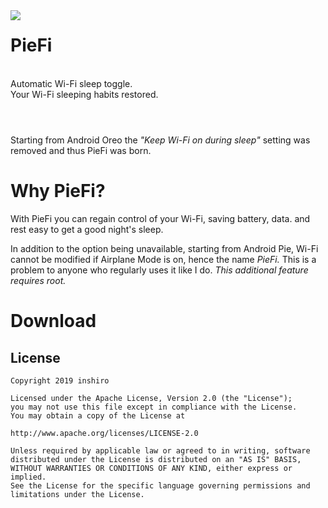
<img align="left" src="https://i.postimg.cc/7Y6xjw79/ic-launcher-round.png">
<div style="text-align: left"><b><h1>PieFi</h1></b><br>Automatic Wi-Fi sleep toggle.<br>Your Wi-Fi sleeping habits restored.<br><br></div>

#
<div style="text-align: left">Starting from Android Oreo the <i>"Keep Wi-Fi on during sleep"</i> setting was removed and thus PieFi was born.</div>

# Why PieFi?

With PieFi you can regain control of your Wi-Fi, saving battery, data. and rest easy to get a good night's sleep.

In addition to the option being unavailable, starting from Android Pie, Wi-Fi cannot be modified if Airplane Mode is on, hence the name _PieFi._ This is a problem to anyone who regularly uses it like I do.
*This additional feature requires root.*

# Download

License
-------

    Copyright 2019 inshiro

    Licensed under the Apache License, Version 2.0 (the "License");
    you may not use this file except in compliance with the License.
    You may obtain a copy of the License at

    http://www.apache.org/licenses/LICENSE-2.0

    Unless required by applicable law or agreed to in writing, software
    distributed under the License is distributed on an "AS IS" BASIS,
    WITHOUT WARRANTIES OR CONDITIONS OF ANY KIND, either express or implied.
    See the License for the specific language governing permissions and
    limitations under the License.
